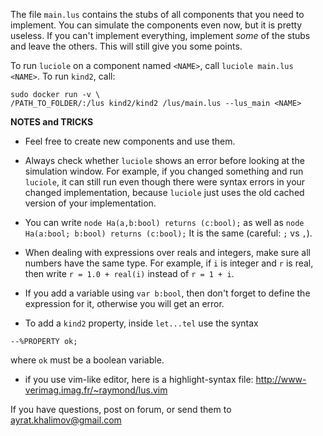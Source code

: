 The file `main.lus` contains the stubs of all components
that you need to implement. You can simulate the
components even now, but it is pretty useless.
If you can't implement everything, implement _some_
of the stubs and leave the others. This will still
give you some points.

To run `luciole` on a component named `<NAME>`,
call `luciole main.lus <NAME>`. To run `kind2`, call:

```
sudo docker run -v \
/PATH_TO_FOLDER/:/lus kind2/kind2 /lus/main.lus --lus_main <NAME>
```


__NOTES and TRICKS__

- Feel free to create new components and use them.

- Always check whether `luciole` shows an error
  before looking at the simulation window.
  For example, if you changed something and
  run `luciole`, it can still run even though
  there were syntax errors in your changed
  implementation, because `luciole` just uses
  the old cached version of your implementation.

- You can write
  `node Ha(a,b:bool) returns (c:bool);`
  as well as
  `node Ha(a:bool; b:bool) returns (c:bool);`
  It is the same (careful: `;` vs `,`).

- When dealing with expressions over reals and integers,
  make sure all numbers have the same type.
  For example, if `i` is integer and `r` is real, then
  write `r = 1.0 + real(i)` instead of `r = 1 + i`.

- If you add a variable using `var b:bool`, then don't forget
  to define the expression for it, otherwise you will get an error.

- To add a `kind2` property, inside `let...tel` use the syntax
```
--%PROPERTY ok;
```
  where `ok` must be a boolean variable.

- if you use vim-like editor, here is a highlight-syntax file:
  <http://www-verimag.imag.fr/~raymond/lus.vim>


If you have questions, post on forum, or send them to
<ayrat.khalimov@gmail.com>
